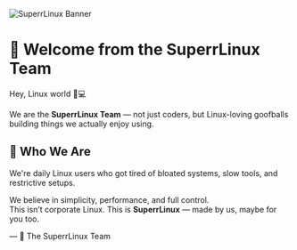 ![SuperrLinux Banner](https://c4.wallpaperflare.com/wallpaper/589/411/40/linux-tux-logo-black-and-white-simple-wallpaper-preview.jpg)

# 👋 Welcome from the SuperrLinux Team

Hey, Linux world 🐧💻

We are the **SuperrLinux Team** — not just coders, but Linux-loving goofballs building things we actually enjoy using.

## 🧠 Who We Are

We're daily Linux users who got tired of bloated systems, slow tools, and restrictive setups.

We believe in simplicity, performance, and full control.  
This isn’t corporate Linux. This is **SuperrLinux** — made by us, maybe for you too.

— 💙 The SuperrLinux Team

